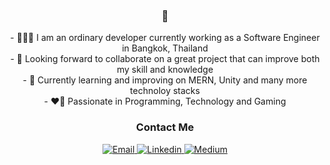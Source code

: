 <h3 align="center"> 💎 </h3>

<p align="center">
- 🙋🏻‍♂️ I am an ordinary developer currently working as a Software Engineer in Bangkok, Thailand <br/>
- 👀 Looking forward to collaborate on a great project that can improve both my skill and knowledge <br/>
- 🌱 Currently learning and improving on MERN, Unity and many more technoloy stacks <br/>
- ❤️‍🔥 Passionate in Programming, Technology and Gaming <br/>
</p>

<h3 align="center">Contact Me</h3>

<p align="center">
  <a href="mailto:taewapon.b@gmail.com">
    <img alt="Email" src="https://img.shields.io/badge/-EMAIL-EA4335?style=for-the-badge&logo=mail.ru&logoColor=white" />
  </a>
  <a href="https://www.linkedin.com/in/taewaponb">
    <img alt="Linkedin" src="https://img.shields.io/badge/-LINKEDIN-0A66C2?style=for-the-badge&logo=Linkedin&logoColor=white" />
  </a>
  <a href="https://taewaponb.medium.com/">
    <img alt="Medium" src="https://img.shields.io/badge/-MEDIUM-000000?style=for-the-badge&logo=Medium&logoColor=white" />
  </a>
</p>
